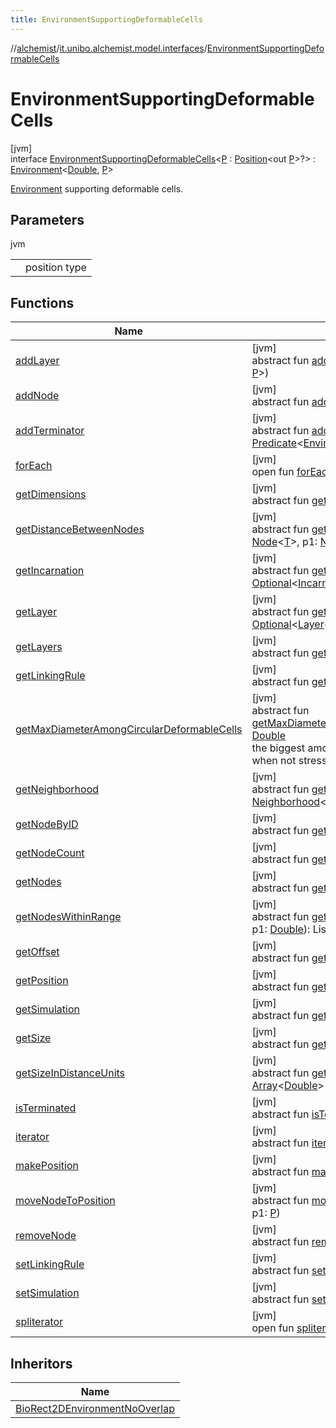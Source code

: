 ```yaml
---
title: EnvironmentSupportingDeformableCells
---
```

//[alchemist](../../../index.html)/[it.unibo.alchemist.model.interfaces](../index.html)/[EnvironmentSupportingDeformableCells](index.html)



# EnvironmentSupportingDeformableCells



[jvm]\
interface [EnvironmentSupportingDeformableCells](index.html)<[P](index.html) : [Position](../-position/index.html)<out [P](../../it.unibo.alchemist.model.implementations.layers/-biomol-gradient-layer/index.html)>?> : [Environment](../-environment/index.html)<[Double](https://docs.oracle.com/javase/8/docs/api/java/lang/Double.html), [P](../../it.unibo.alchemist.model.implementations.layers/-biomol-gradient-layer/index.html)> 

[Environment](../-environment/index.html) supporting deformable cells.



## Parameters


jvm

| | |
|---|---|
| <P> | position type |



## Functions


| Name | Summary |
|---|---|
| [addLayer](../-environment/add-layer.html) | [jvm]<br>abstract fun [addLayer](../-environment/add-layer.html)(p: [Molecule](../-molecule/index.html), p1: [Layer](../-layer/index.html)<[T](../../it.unibo.alchemist.model.implementations.nodes/-abstract-node/index.html), [P](../../it.unibo.alchemist.model.implementations.layers/-biomol-gradient-layer/index.html)>) |
| [addNode](../-environment/add-node.html) | [jvm]<br>abstract fun [addNode](../-environment/add-node.html)(p: [Node](../-node/index.html)<[T](../../it.unibo.alchemist.model.implementations.nodes/-abstract-node/index.html)>, p1: [P](../../it.unibo.alchemist.model.implementations.layers/-biomol-gradient-layer/index.html)) |
| [addTerminator](../-environment/add-terminator.html) | [jvm]<br>abstract fun [addTerminator](../-environment/add-terminator.html)(p: [Predicate](https://docs.oracle.com/javase/8/docs/api/java/util/function/Predicate.html)<[Environment](../-environment/index.html)<[T](../../it.unibo.alchemist.model.implementations.nodes/-abstract-node/index.html), [P](../../it.unibo.alchemist.model.implementations.layers/-biomol-gradient-layer/index.html)>>) |
| [forEach](../../it.unibo.alchemist.expressions.implementations/-list-tree-node/index.html#-655675525%2FFunctions%2F-134779887) | [jvm]<br>open fun [forEach](../../it.unibo.alchemist.expressions.implementations/-list-tree-node/index.html#-655675525%2FFunctions%2F-134779887)(action: [Consumer](https://docs.oracle.com/javase/8/docs/api/java/util/function/Consumer.html)<out [Any](https://kotlinlang.org/api/latest/jvm/stdlib/kotlin/-any/index.html)>) |
| [getDimensions](../-environment/get-dimensions.html) | [jvm]<br>abstract fun [getDimensions](../-environment/get-dimensions.html)(): [Int](https://kotlinlang.org/api/latest/jvm/stdlib/kotlin/-int/index.html) |
| [getDistanceBetweenNodes](../-environment/get-distance-between-nodes.html) | [jvm]<br>abstract fun [getDistanceBetweenNodes](../-environment/get-distance-between-nodes.html)(p: [Node](../-node/index.html)<[T](../../it.unibo.alchemist.model.implementations.nodes/-abstract-node/index.html)>, p1: [Node](../-node/index.html)<[T](../../it.unibo.alchemist.model.implementations.nodes/-abstract-node/index.html)>): [Double](https://kotlinlang.org/api/latest/jvm/stdlib/kotlin/-double/index.html) |
| [getIncarnation](../-environment/get-incarnation.html) | [jvm]<br>abstract fun [getIncarnation](../-environment/get-incarnation.html)(): [Optional](https://docs.oracle.com/javase/8/docs/api/java/util/Optional.html)<[Incarnation](../-incarnation/index.html)<[T](../../it.unibo.alchemist.model.implementations.nodes/-abstract-node/index.html), [P](../../it.unibo.alchemist.model.implementations.layers/-biomol-gradient-layer/index.html)>> |
| [getLayer](../-environment/get-layer.html) | [jvm]<br>abstract fun [getLayer](../-environment/get-layer.html)(p: [Molecule](../-molecule/index.html)): [Optional](https://docs.oracle.com/javase/8/docs/api/java/util/Optional.html)<[Layer](../-layer/index.html)<[T](../../it.unibo.alchemist.model.implementations.nodes/-abstract-node/index.html), [P](../../it.unibo.alchemist.model.implementations.layers/-biomol-gradient-layer/index.html)>> |
| [getLayers](../-environment/get-layers.html) | [jvm]<br>abstract fun [getLayers](../-environment/get-layers.html)(): ListSet<[Layer](../-layer/index.html)<[T](../../it.unibo.alchemist.model.implementations.nodes/-abstract-node/index.html), [P](../../it.unibo.alchemist.model.implementations.layers/-biomol-gradient-layer/index.html)>> |
| [getLinkingRule](../-environment/get-linking-rule.html) | [jvm]<br>abstract fun [getLinkingRule](../-environment/get-linking-rule.html)(): [LinkingRule](../-linking-rule/index.html)<[T](../../it.unibo.alchemist.model.implementations.nodes/-abstract-node/index.html), [P](../../it.unibo.alchemist.model.implementations.layers/-biomol-gradient-layer/index.html)> |
| [getMaxDiameterAmongCircularDeformableCells](get-max-diameter-among-circular-deformable-cells.html) | [jvm]<br>abstract fun [getMaxDiameterAmongCircularDeformableCells](get-max-diameter-among-circular-deformable-cells.html)(): [Double](https://kotlinlang.org/api/latest/jvm/stdlib/kotlin/-double/index.html)<br>the biggest among the deformable cell's diameter, when not stressed. |
| [getNeighborhood](../-environment/get-neighborhood.html) | [jvm]<br>abstract fun [getNeighborhood](../-environment/get-neighborhood.html)(p: [Node](../-node/index.html)<[T](../../it.unibo.alchemist.model.implementations.nodes/-abstract-node/index.html)>): [Neighborhood](../-neighborhood/index.html)<[T](../../it.unibo.alchemist.model.implementations.nodes/-abstract-node/index.html)> |
| [getNodeByID](../-environment/get-node-by-i-d.html) | [jvm]<br>abstract fun [getNodeByID](../-environment/get-node-by-i-d.html)(p: [Int](https://kotlinlang.org/api/latest/jvm/stdlib/kotlin/-int/index.html)): [Node](../-node/index.html)<[T](../../it.unibo.alchemist.model.implementations.nodes/-abstract-node/index.html)> |
| [getNodeCount](../-environment/get-node-count.html) | [jvm]<br>abstract fun [getNodeCount](../-environment/get-node-count.html)(): [Int](https://kotlinlang.org/api/latest/jvm/stdlib/kotlin/-int/index.html) |
| [getNodes](../-environment/get-nodes.html) | [jvm]<br>abstract fun [getNodes](../-environment/get-nodes.html)(): ListSet<[Node](../-node/index.html)<[T](../../it.unibo.alchemist.model.implementations.nodes/-abstract-node/index.html)>> |
| [getNodesWithinRange](../-environment/get-nodes-within-range.html) | [jvm]<br>abstract fun [getNodesWithinRange](../-environment/get-nodes-within-range.html)(p: [Node](../-node/index.html)<[T](../../it.unibo.alchemist.model.implementations.nodes/-abstract-node/index.html)>, p1: [Double](https://kotlinlang.org/api/latest/jvm/stdlib/kotlin/-double/index.html)): ListSet<[Node](../-node/index.html)<[T](../../it.unibo.alchemist.model.implementations.nodes/-abstract-node/index.html)>> |
| [getOffset](../-environment/get-offset.html) | [jvm]<br>abstract fun [getOffset](../-environment/get-offset.html)(): [Array](https://kotlinlang.org/api/latest/jvm/stdlib/kotlin/-array/index.html)<[Double](https://kotlinlang.org/api/latest/jvm/stdlib/kotlin/-double/index.html)> |
| [getPosition](../-environment/get-position.html) | [jvm]<br>abstract fun [getPosition](../-environment/get-position.html)(p: [Node](../-node/index.html)<[T](../../it.unibo.alchemist.model.implementations.nodes/-abstract-node/index.html)>): [P](../../it.unibo.alchemist.model.implementations.layers/-biomol-gradient-layer/index.html) |
| [getSimulation](../-environment/get-simulation.html) | [jvm]<br>abstract fun [getSimulation](../-environment/get-simulation.html)(): [Simulation](../../it.unibo.alchemist.core.interfaces/-simulation/index.html)<[T](../../it.unibo.alchemist.model.implementations.nodes/-abstract-node/index.html), [P](../../it.unibo.alchemist.model.implementations.layers/-biomol-gradient-layer/index.html)> |
| [getSize](../-environment/get-size.html) | [jvm]<br>abstract fun [getSize](../-environment/get-size.html)(): [Array](https://kotlinlang.org/api/latest/jvm/stdlib/kotlin/-array/index.html)<[Double](https://kotlinlang.org/api/latest/jvm/stdlib/kotlin/-double/index.html)> |
| [getSizeInDistanceUnits](../-environment/get-size-in-distance-units.html) | [jvm]<br>abstract fun [getSizeInDistanceUnits](../-environment/get-size-in-distance-units.html)(): [Array](https://kotlinlang.org/api/latest/jvm/stdlib/kotlin/-array/index.html)<[Double](https://kotlinlang.org/api/latest/jvm/stdlib/kotlin/-double/index.html)> |
| [isTerminated](../-environment/is-terminated.html) | [jvm]<br>abstract fun [isTerminated](../-environment/is-terminated.html)(): [Boolean](https://kotlinlang.org/api/latest/jvm/stdlib/kotlin/-boolean/index.html) |
| [iterator](../../it.unibo.alchemist.loader.variables/-arbitrary-variable/index.html#-1606146105%2FFunctions%2F-134779887) | [jvm]<br>abstract fun [iterator](../../it.unibo.alchemist.loader.variables/-arbitrary-variable/index.html#-1606146105%2FFunctions%2F-134779887)(): [Iterator](https://docs.oracle.com/javase/8/docs/api/java/util/Iterator.html)<[T](../../it.unibo.alchemist.model.implementations.nodes/-abstract-node/index.html)> |
| [makePosition](../-environment/make-position.html) | [jvm]<br>abstract fun [makePosition](../-environment/make-position.html)(p: [Array](https://kotlinlang.org/api/latest/jvm/stdlib/kotlin/-array/index.html)<[Number](https://docs.oracle.com/javase/8/docs/api/java/lang/Number.html)>): [P](../../it.unibo.alchemist.model.implementations.layers/-biomol-gradient-layer/index.html) |
| [moveNodeToPosition](../-environment/move-node-to-position.html) | [jvm]<br>abstract fun [moveNodeToPosition](../-environment/move-node-to-position.html)(p: [Node](../-node/index.html)<[T](../../it.unibo.alchemist.model.implementations.nodes/-abstract-node/index.html)>, p1: [P](../../it.unibo.alchemist.model.implementations.layers/-biomol-gradient-layer/index.html)) |
| [removeNode](../-environment/remove-node.html) | [jvm]<br>abstract fun [removeNode](../-environment/remove-node.html)(p: [Node](../-node/index.html)<[T](../../it.unibo.alchemist.model.implementations.nodes/-abstract-node/index.html)>) |
| [setLinkingRule](../-environment/set-linking-rule.html) | [jvm]<br>abstract fun [setLinkingRule](../-environment/set-linking-rule.html)(p: [LinkingRule](../-linking-rule/index.html)<[T](../../it.unibo.alchemist.model.implementations.nodes/-abstract-node/index.html), [P](../../it.unibo.alchemist.model.implementations.layers/-biomol-gradient-layer/index.html)>) |
| [setSimulation](../-environment/set-simulation.html) | [jvm]<br>abstract fun [setSimulation](../-environment/set-simulation.html)(p: [Simulation](../../it.unibo.alchemist.core.interfaces/-simulation/index.html)<[T](../../it.unibo.alchemist.model.implementations.nodes/-abstract-node/index.html), [P](../../it.unibo.alchemist.model.implementations.layers/-biomol-gradient-layer/index.html)>) |
| [spliterator](../../it.unibo.alchemist.expressions.implementations/-list-tree-node/index.html#-677603448%2FFunctions%2F-134779887) | [jvm]<br>open fun [spliterator](../../it.unibo.alchemist.expressions.implementations/-list-tree-node/index.html#-677603448%2FFunctions%2F-134779887)(): [Spliterator](https://docs.oracle.com/javase/8/docs/api/java/util/Spliterator.html)<[T](../../it.unibo.alchemist.model.implementations.nodes/-abstract-node/index.html)> |


## Inheritors


| Name |
|---|
| [BioRect2DEnvironmentNoOverlap](../../it.unibo.alchemist.model.implementations.environments/-bio-rect2-d-environment-no-overlap/index.html) |

